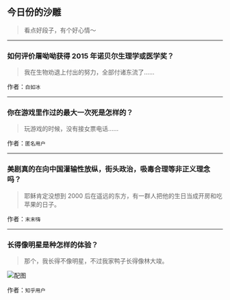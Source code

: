 ## 今日份的沙雕

> 看点好段子，有个好心情～


 
---

### 如何评价屠呦呦获得 2015 年诺贝尔生理学或医学奖？

> 我在生物劝退上付出的努力，全部付诸东流了……


作者：`白如冰`

---

### 你在游戏里作过的最大一次死是怎样的？

> 玩游戏的时候，没有接女票电话……


作者：`匿名用户`

---

### 美剧真的在向中国灌输性放纵，街头政治，吸毒合理等非正义理念吗？

> 耶稣肯定没想到 2000 后在遥远的东方，有一群人把他的生日当成开房和吃苹果的日子。


作者：`末末嗨`

---

### 长得像明星是种怎样的体验？

> 那个，我长得不像明星，不过我家鸭子长得像林大竣。



![配图](http://pic3.zhimg.com/70/c14b059b62921ca68037612919ca106e_b.jpg)


作者：`知乎用户`